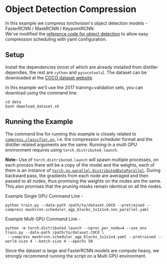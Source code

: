 # Object Detection Compression

In this example we compress torchvision's object detection models - FasterRCNN / MaskRCNN / KeypointRCNN.  
We've modified the [reference code for object detection](https://github.com/pytorch/vision/tree/master/references/detection)
to allow easy compression scheduling with yaml configuration.

## Setup
Install the dependencies 
(most of which are already installed from distiller dependies, the rest are `cython` and `pycocotools`).
The dataset can be downloaded at the [COCO dataset website](http://cocodataset.org/#download).

In this example we'll use the 2017 training+validation sets, you can download using the command line:

    cd data
    bash download_dataset.sh

## Running the Example
The command line for running this example is closely related to 
[`compress_classifier.py`](../classifier_compression/compress_classifier.py), i.e. the
compression scheduler format and the distiller related arguments are the same.
Running in a multi GPU environment requires using `torch.distributed.launch`.

**Note-** Use of `torch.distributed.launch` will spawn multiple processes, on each process
there will be a copy of the model and the weights, each of them is an instance of 
[`torch.nn.parallel.DistributedDataParallel`](https://pytorch.org/docs/stable/nn.html#distributeddataparallel).
During backward pass, the gradients from each node are averaged and then passed to all nodes,
 thus promising the weights on the nodes are the same. This also promises that the pruning masks remain identical on all the nodes.
 
 Example Single GPU Command Line - 
 
    python train.py --data-path /path/to/dataset.COCO --pretrained --compress maskrcnn.scheduler_agp_blocks_1x1x1x4.non_parallel.yaml

 Example Multi GPU Command Line -  
 
    python -m torch.distributed.launch --nproc_per_node=4 --use_env train.py --data-path /path/to/dataset.COCO \
     --compress maskrcnn.scheduler_agp_blocks_1x1x1x4.yaml --pretrained --world-size 4 --batch-size 4 --epochs 50
  
Since the dataset is large and FasterRCNN models are compute heavy, we strongly recommend
running the script on a Multi GPU environment.